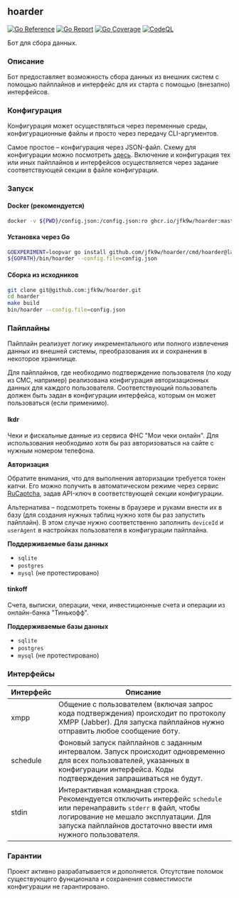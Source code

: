 ## hoarder

[![Go Reference](https://pkg.go.dev/badge/github.com/jfk9w/hoarder.svg)](https://pkg.go.dev/github.com/jfk9w/hoarder)
[![Go Report](https://goreportcard.com/badge/github.com/jfk9w/hoarder)](https://goreportcard.com/report/github.com/jfk9w/hoarder)
[![Go Coverage](https://github.com/jfk9w/hoarder/wiki/coverage.svg)](https://raw.githack.com/wiki/jfk9w/hoarder/coverage.html)
[![CodeQL](https://github.com/jfk9w/hoarder/workflows/CodeQL/badge.svg)](https://github.com/jfk9w/hoarder/actions?query=workflow%3ACodeQL)

Бот для сбора данных.

### Описание

Бот предоставляет возможность сбора данных из внешних систем с помощью пайплайнов
и интерфейс для их старта с помощью (внезапно) интерфейсов.

### Конфигурация

Конфигурация может осуществляться через переменные среды, конфигурационные файлы и просто
через передачу CLI-аргументов.

Самое простое – конфигурация через JSON-файл. Схему для конфигурации можно посмотреть 
[здесь](https://github.com/jfk9w/hoarder/blob/master/config/schema.yaml). Включение и конфигурация
тех или иных пайплайнов и интерфейсов осуществляется через задание соответствующей секции в файле
конфигурации.

### Запуск

#### Docker (рекомендуется)

```bash
docker -v ${PWD}/config.json:/config.json:ro ghcr.io/jfk9w/hoarder:master --config.file=/config.json
```

#### Установка через Go

```bash
GOEXPERIMENT=loopvar go install github.com/jfk9w/hoarder/cmd/hoarder@latest
${GOPATH}/bin/hoarder --config.file=config.json
```

#### Сборка из исходников

```bash
git clone git@github.com:jfk9w/hoarder.git
cd hoarder
make build
bin/hoarder --config.file=config.json
```

### Пайплайны

Пайплайн реализует логику инкрементального или полного извлечения данных из 
внешней системы, преобразования их и сохранения в некоторое хранилище.

Для пайплайнов, где необходимо подтверждение пользователя (по коду из СМС, например)
реализована конфигурация авторизационных данных для каждого пользователя. Соответствующий
пользователь должен быть задан в конфигурации интерфейса, которым он может пользоваться
(если применимо).

#### lkdr

Чеки и фискальные данные из сервиса ФНС "Мои чеки онлайн". Для использования необходимо хотя бы
раз авторизоваться на сайте с нужным номером телефона.

**Авторизация**

Обратите внимания, что для выполнения авторизации требуется токен капчи. Его можно получить в автоматическом
режиме через сервис [RuCaptcha](https://rucaptcha.com), задав API-ключ в соответствующей секции конфигурации. 

Альтернатива – подсмотреть токены в браузере и руками внести их в базу (для создания нужных таблиц нужно хотя бы раз запустить пайплайн).
В этом случае нужно соответственно заполнить `deviceId` и `userAgent` в настройках пользователя в конфигурации пайплайна.

**Поддерживаемые базы данных**

* `sqlite`
* `postgres`
* `mysql` (не протестировано)

#### tinkoff

Счета, выписки, операции, чеки, инвестиционные счета и операции из онлайн-банка "Тинькофф".

**Поддерживаемые базы данных**

* `sqlite`
* `postgres`
* `mysql` (не протестировано)

### Интерфейсы

| Интерфейс | Описание                                                                                                                                                        |
|---|-----------------------------------------------------------------------------------------------------------------------------------------------------------------|
| xmpp | Общение с пользователем (включая запрос кода подтверждения) происходит по протоколу XMPP (Jabber). Для запуска пайплайнов нужно отправить любое сообщение боту. |
| schedule | Фоновый запуск пайплайнов с заданным интервалом. Запуск происходит одновременно для всех пользователей, указанных в конфигурации интерфейса. Коды подтверждения запрашиваться не будут. |
| stdin | Интерактивная командная строка. Рекомендуется отключить интерфейс `schedule` или перенаправить `stderr` в файл, чтобы логирование не мешало эксплуатации. Для запуска пайплайнов достаточно ввести имя нужного пользователя. |

### Гарантии

Проект активно разрабатывается и дополняется. Отсутствие поломок существующего функционала и сохранения совместимости конфигурации не гарантировано.
